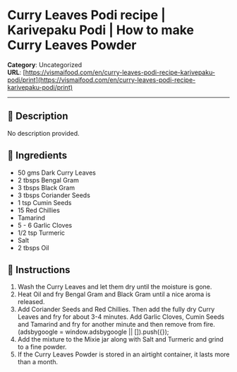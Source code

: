 # Curry Leaves Podi recipe | Karivepaku Podi | How to make Curry Leaves Powder

**Category**: Uncategorized  
**URL**: [https://vismaifood.com/en/curry-leaves-podi-recipe-karivepaku-podi/print](https://vismaifood.com/en/curry-leaves-podi-recipe-karivepaku-podi/print)  


---

## 📝 Description
No description provided.



## 🧂 Ingredients
- 50 gms Dark Curry Leaves
- 2 tbsps Bengal Gram
- 3 tbsps Black Gram
- 3 tbsps Coriander Seeds
- 1 tsp Cumin Seeds
- 15 Red Chillies
- Tamarind
- 5 - 6 Garlic Cloves
- 1/2 tsp Turmeric
- Salt
- 2 tbsps Oil

## 🍳 Instructions
1. Wash the Curry Leaves and let them dry until the moisture is gone.
2. Heat Oil and fry Bengal Gram and Black Gram until a nice aroma is released.
3. Add Coriander Seeds and Red Chillies. Then add the fully dry Curry Leaves and fry for about 3-4 minutes. Add Garlic Cloves, Cumin Seeds and Tamarind and fry for another minute and then remove from fire. (adsbygoogle = window.adsbygoogle || []).push({});
4. Add the mixture to the Mixie jar along with Salt and Turmeric and grind to a fine powder.
5. If the Curry Leaves Powder is stored in an airtight container, it lasts more than a month.


